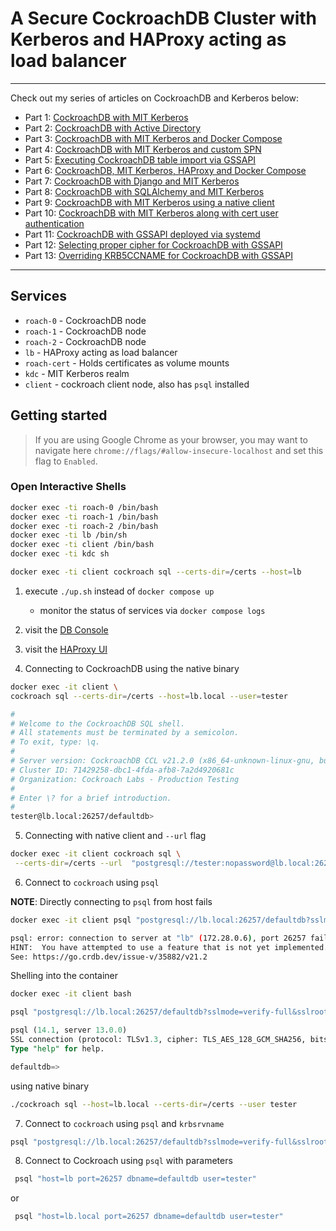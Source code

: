 # A Secure CockroachDB Cluster with Kerberos and HAProxy acting as load balancer
---

Check out my series of articles on CockroachDB and Kerberos below:

- Part 1: [CockroachDB with MIT Kerberos](https://blog.ervits.com/2020/05/three-headed-dog-meet-cockroach.html)
- Part 2: [CockroachDB with Active Directory](https://blog.ervits.com/2020/06/three-headed-dog-meet-cockroach-part-2.html)
- Part 3: [CockroachDB with MIT Kerberos and Docker Compose](https://blog.ervits.com/2020/07/three-headed-dog-meet-cockroach-part-3.html)
- Part 4: [CockroachDB with MIT Kerberos and custom SPN](https://blog.ervits.com/2020/07/three-headed-dog-meet-cockroach.html)
- Part 5: [Executing CockroachDB table import via GSSAPI](https://blog.ervits.com/2020/07/three-headed-dog-meet-cockroach-part-5.html)
- Part 6: [CockroachDB, MIT Kerberos, HAProxy and Docker Compose](https://blog.ervits.com/2020/08/three-headed-dog-meet-cockroach-part-6.html)
- Part 7: [CockroachDB with Django and MIT Kerberos](https://blog.ervits.com/2020/08/cockroachdb-with-django-and-mit-kerberos.html)
- Part 8: [CockroachDB with SQLAlchemy and MIT Kerberos](https://blog.ervits.com/2020/08/cockroachdb-with-sqlalchemy-and-mit.html)
- Part 9: [CockroachDB with MIT Kerberos using a native client](https://blog.ervits.com/2020/10/cockroachdb-with-mit-kerberos-using.html)
- Part 10: [CockroachDB with MIT Kerberos along with cert user authentication](https://blog.ervits.com/2021/06/cockroachdb-with-mit-kerberos-along.html)
- Part 11: [CockroachDB with GSSAPI deployed via systemd](https://blog.ervits.com/2021/07/cockroachdb-with-gssapi-deployed-via.html)
- Part 12: [Selecting proper cipher for CockroachDB with GSSAPI](https://blog.ervits.com/2021/07/selecting-proper-encryption-type-for.html)
- Part 13: [Overriding KRB5CCNAME for CockroachDB with GSSAPI](https://blog.ervits.com/2021/07/cockroachdb-with-gssapi-overriding.html)

---

## Services

* `roach-0` - CockroachDB node
* `roach-1` - CockroachDB node
* `roach-2` - CockroachDB node
* `lb` - HAProxy acting as load balancer
* `roach-cert` - Holds certificates as volume mounts
* `kdc` - MIT Kerberos realm
* `client` - cockroach client node, also has `psql` installed

## Getting started

>If you are using Google Chrome as your browser, you may want to navigate here `chrome://flags/#allow-insecure-localhost` and set this flag to `Enabled`.

### Open Interactive Shells

```bash
docker exec -ti roach-0 /bin/bash
docker exec -ti roach-1 /bin/bash
docker exec -ti roach-2 /bin/bash
docker exec -ti lb /bin/sh
docker exec -ti client /bin/bash
docker exec -ti kdc sh

docker exec -ti client cockroach sql --certs-dir=/certs --host=lb
```

1) execute `./up.sh` instead of `docker compose up`
   - monitor the status of services via `docker compose logs`
2) visit the [DB Console](http://localhost:8080)
3) visit the [HAProxy UI](http://localhost:8081)

4) Connecting to CockroachDB using the native binary

```bash
docker exec -it client \
cockroach sql --certs-dir=/certs --host=lb.local --user=tester
```

```bash
#
# Welcome to the CockroachDB SQL shell.
# All statements must be terminated by a semicolon.
# To exit, type: \q.
#
# Server version: CockroachDB CCL v21.2.0 (x86_64-unknown-linux-gnu, built 2021/11/15 13:58:04, go1.16.6) (same version as client)
# Cluster ID: 71429258-dbc1-4fda-afb8-7a2d4920681c
# Organization: Cockroach Labs - Production Testing
#
# Enter \? for a brief introduction.
#
tester@lb.local:26257/defaultdb> 
```

5) Connecting with native client and `--url` flag

```bash
docker exec -it client cockroach sql \
 --certs-dir=/certs --url  "postgresql://tester:nopassword@lb.local:26257/defaultdb?sslmode=verify-full&sslrootcert=/certs/ca.crt&krbsrvname=customspn"
```

6) Connect to `cockroach` using `psql`

__NOTE__: Directly connecting to `psql` from host fails

```bash
docker exec -it client psql "postgresql://lb.local:26257/defaultdb?sslmode=verify-full&sslrootcert=/certs/ca.crt" -U tester
```

```bash
psql: error: connection to server at "lb" (172.28.0.6), port 26257 failed: connection to server at "lb" (172.28.0.6), port 26257 failed: ERROR:  unimplemented: unimplemented client encoding: "sqlascii"
HINT:  You have attempted to use a feature that is not yet implemented.
See: https://go.crdb.dev/issue-v/35882/v21.2
```

Shelling into the container

```bash
docker exec -it client bash
```

```bash
psql "postgresql://lb.local:26257/defaultdb?sslmode=verify-full&sslrootcert=/certs/ca.crt" -U tester
```

```sql
psql (14.1, server 13.0.0)
SSL connection (protocol: TLSv1.3, cipher: TLS_AES_128_GCM_SHA256, bits: 128, compression: off)
Type "help" for help.

defaultdb=> 
```

using native binary

```bash
./cockroach sql --host=lb.local --certs-dir=/certs --user tester
```

7) Connect to `cockroach` using `psql` and `krbsrvname`

```bash
psql "postgresql://lb.local:26257/defaultdb?sslmode=verify-full&sslrootcert=/certs/ca.crt&krbsrvname=customspn" -U tester
```

8) Connect to Cockroach using `psql` with parameters

```bash
 psql "host=lb port=26257 dbname=defaultdb user=tester"
```

or

```bash
 psql "host=lb.local port=26257 dbname=defaultdb user=tester"
```


